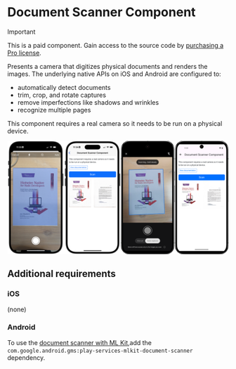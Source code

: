 # Document Scanner Component

> [!IMPORTANT]
> This is a paid component. Gain access to the source code by [purchasing a Pro license](https://buy.stripe.com/fZeaF6bn9b9d4Pm14b).

Presents a camera that digitizes physical documents and renders the images. The underlying native APIs on iOS and Android are configured to:

* automatically detect documents
* trim, crop, and rotate captures
* remove imperfections like shadows and wrinkles
* recognize multiple pages

This component requires a real camera so it needs to be run on a physical device.

![Document Scanner Component examples](/resources/screenshots/document-scanner.png)

## Additional requirements

### iOS

(none)

### Android

To use the [document scanner with ML Kit](https://developers.google.com/ml-kit/vision/doc-scanner/android),add the `com.google.android.gms:play-services-mlkit-document-scanner` dependency.
